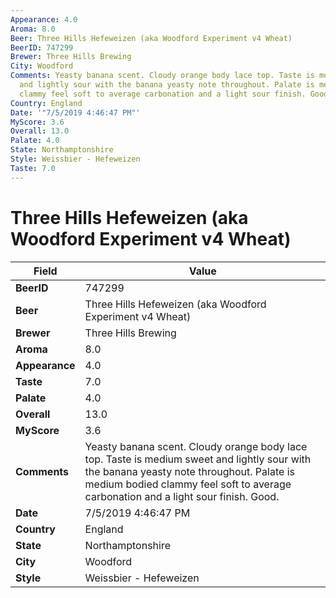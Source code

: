 ```yaml
---
Appearance: 4.0
Aroma: 8.0
Beer: Three Hills Hefeweizen (aka Woodford Experiment v4 Wheat)
BeerID: 747299
Brewer: Three Hills Brewing
City: Woodford
Comments: Yeasty banana scent. Cloudy orange body lace top. Taste is medium sweet
  and lightly sour with the banana yeasty note throughout. Palate is medium bodied
  clammy feel soft to average carbonation and a light sour finish. Good.
Country: England
Date: '"7/5/2019 4:46:47 PM"'
MyScore: 3.6
Overall: 13.0
Palate: 4.0
State: Northamptonshire
Style: Weissbier - Hefeweizen
Taste: 7.0
---
```


# Three Hills Hefeweizen (aka Woodford Experiment v4 Wheat)

| Field         | Value |
|---------------|-------|
| **BeerID** | 747299 |
| **Beer** | Three Hills Hefeweizen (aka Woodford Experiment v4 Wheat) |
| **Brewer** | Three Hills Brewing |
| **Aroma** | 8.0 |
| **Appearance** | 4.0 |
| **Taste** | 7.0 |
| **Palate** | 4.0 |
| **Overall** | 13.0 |
| **MyScore** | 3.6 |
| **Comments** | Yeasty banana scent. Cloudy orange body lace top. Taste is medium sweet and lightly sour with the banana yeasty note throughout. Palate is medium bodied clammy feel soft to average carbonation and a light sour finish. Good. |
| **Date** | 7/5/2019 4:46:47 PM |
| **Country** | England |
| **State** | Northamptonshire |
| **City** | Woodford |
| **Style** | Weissbier - Hefeweizen |
